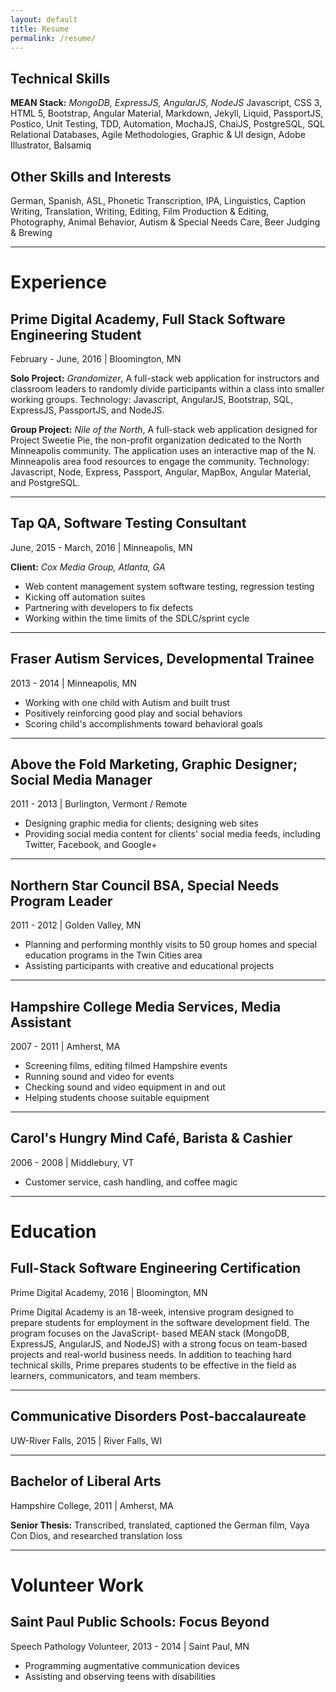 ```yaml
---
layout: default
title: Resume
permalink: /resume/
---
```

## Technical Skills

**MEAN Stack:** *MongoDB, ExpressJS, AngularJS, NodeJS*
Javascript, CSS 3, HTML 5, Bootstrap, Angular Material, Markdown, Jekyll, Liquid, PassportJS, Postico, Unit Testing, TDD, Automation, MochaJS, ChaiJS, PostgreSQL, SQL Relational Databases, Agile Methodologies, Graphic & UI design, Adobe Illustrator, Balsamiq

## Other Skills and Interests

German, Spanish, ASL, Phonetic Transcription, IPA, Linguistics, Caption Writing, Translation, Writing, Editing, Film Production & Editing, Photography, Animal Behavior, Autism & Special Needs Care, Beer Judging & Brewing

---

# Experience


## **Prime Digital Academy**, Full Stack Software Engineering Student
February - June, 2016 | Bloomington, MN

**Solo Project:** *Grandomizer*, A full-stack web application for instructors and classroom leaders to randomly divide participants within a class into smaller working groups. Technology: Javascript, AngularJS, Bootstrap, SQL, ExpressJS, PassportJS, and NodeJS.

**Group Project:** *Nile of the North*, A full-stack web application designed for Project Sweetie Pie, the non-profit organization dedicated to the North Minneapolis community. The application uses an interactive map of the N. Minneapolis area food resources to engage the community. Technology: Javascript, Node, Express, Passport, Angular, MapBox, Angular Material, and PostgreSQL.

---

## Tap QA, Software Testing Consultant
June, 2015 - March, 2016 | Minneapolis, MN

**Client:** *Cox Media Group, Atlanta, GA*

- Web content management system software testing, regression testing
- Kicking off automation suites
- Partnering with developers to fix defects
- Working within the time limits of the SDLC/sprint cycle

---

## Fraser Autism Services, Developmental Trainee
2013 - 2014 | Minneapolis, MN

- Working with one child with Autism and built trust
- Positively reinforcing good play and social behaviors
- Scoring child's accomplishments toward behavioral goals

---

## Above the Fold Marketing, Graphic Designer; Social Media Manager
2011 - 2013 | Burlington, Vermont / Remote

- Designing graphic media for clients; designing web sites
- Providing social media content for clients' social media feeds, including Twitter, Facebook, and Google+

---

## Northern Star Council BSA, Special Needs Program Leader
2011 - 2012 | Golden Valley, MN

- Planning and performing monthly visits to 50 group homes and special education programs in the Twin Cities area
- Assisting participants with creative and educational projects

---

## Hampshire College Media Services, Media Assistant
2007 - 2011 | Amherst, MA

- Screening films, editing filmed Hampshire events
- Running sound and video for events
- Checking sound and video equipment in and out
- Helping students choose suitable equipment

---

## Carol's Hungry Mind Café, Barista & Cashier
2006 - 2008 | Middlebury, VT

- Customer service, cash handling, and coffee magic

---

# Education

## Full-Stack Software Engineering Certification
Prime Digital Academy, 2016 | Bloomington, MN

Prime Digital Academy is an 18-week, intensive program designed to prepare students for employment in the software development field. The program focuses on the JavaScript- based MEAN stack (MongoDB, ExpressJS, AngularJS, and NodeJS) with a strong focus on team-based projects and real-world business needs. In addition to teaching hard technical skills, Prime prepares students to be effective in the field as learners, communicators, and team members.

---

## Communicative Disorders Post-baccalaureate
UW-River Falls, 2015 | River Falls, WI

---

## Bachelor of Liberal Arts
Hampshire College, 2011 | Amherst, MA

**Senior Thesis:** Transcribed, translated, captioned the German film, Vaya Con Dios, and researched translation loss

---

# Volunteer Work


## Saint Paul Public Schools: Focus Beyond
Speech Pathology Volunteer, 2013 - 2014 | Saint Paul, MN

- Programming augmentative communication devices
- Assisting and observing teens with disabilities
